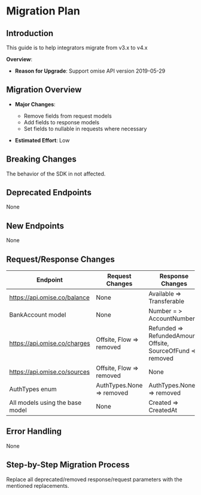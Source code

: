 # Migration Plan

## Introduction

This guide is to help integrators migrate from v3.x to v4.x

**Overview**:

- **Reason for Upgrade**: Support omise API version 2019-05-29

## Migration Overview

- **Major Changes**:

  - Remove fields from request models
  - Add fields to response models
  - Set fields to nullable in requests where necessary

- **Estimated Effort**: Low

## Breaking Changes

The behavior of the SDK in not affected.

## Deprecated Endpoints

None

## New Endpoints

None

## Request/Response Changes

| **Endpoint**                    | **Request Changes**       | **Response Changes**                                         |
| ------------------------------- | ------------------------- | ------------------------------------------------------------ |
| https://api.omise.co/balance    | None                      | Available => Transferable                                    |
| BankAccount model               | None                      | Number = > AccountNumber                                     |
| https://api.omise.co/charges    | Offsite, Flow => removed  | Refunded => RefundedAmount, Offsite, SourceOfFund => removed |
| https://api.omise.co/sources    | Offsite, Flow => removed  | None                                                         |
| AuthTypes enum                  | AuthTypes.None => removed | AuthTypes.None => removed                                    |
| All models using the base model | None                      | Created => CreatedAt                                         |

## Error Handling

None

## Step-by-Step Migration Process

Replace all deprecated/removed response/request parameters with the mentioned replacements.
